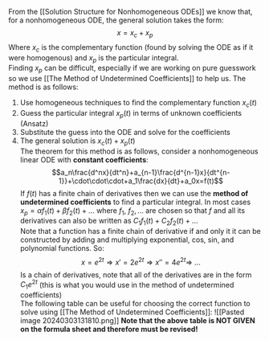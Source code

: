 From the [[Solution Structure for Nonhomogeneous ODEs]] we know that, for a nonhomogeneous ODE, the general solution takes the form:
$$x=x_c+x_p$$
Where $x_c$ is the complementary function (found by solving the ODE as if it were homogenous) and $x_p$ is the particular integral.
\
Finding $x_p$ can be difficult, especially if we are working on pure guesswork so we use [[The Method of Undetermined Coefficients]] to help us.
The method is as follows:
1) Use homogeneous techniques to find the complementary function $x_c(t)$
2) Guess the particular integral $x_p(t)$ in terms of unknown coefficients (Ansatz)
3) Substitute the guess into the ODE and solve for the coefficients
4) The general solution is $x_c(t)+x_p(t)$
\
The theorem for this method is as follows, consider a nonhomogeneous linear ODE with **constant coefficients**:
$$a_n\frac{d^nx}{dt^n}+a_{n-1}\frac{d^{n-1}x}{dt^{n-1}}+\cdot\cdot\cdot+a_1\frac{dx}{dt}+a_0x=f(t)$$
If $f(t)$ has a finite chain of derivatives then we can use the **method of undetermined coefficients** to find a particular integral. In most cases $x_p=\alpha f_1(t)+\beta f_2(t)+...$ where $f_1,~f_2,...$ are chosen so that $f$ and all its derivatives can also be written as $C_1f_1(t)+C_2f_2(t)+...$
\
Note that a function has a finite chain of derivative if and only it it can be constructed by adding and multiplying exponential, cos, sin, and polynomial functions.
So:
$$x=e^{2t} \Rightarrow x'=2e^{2t}\Rightarrow x''=4e^{2t}\Rightarrow ~...$$
Is a chain of derivatives, note that all of the derivatives are in the form $C_1e^{2t}$ (this is what you would use in the method of undetermined coefficients)
\
The following table can be useful for choosing the correct function to solve using [[The Method of Undetermined Coefficients]]:
![[Pasted image 20240303131810.png]]
**Note that the above table is NOT GIVEN on the formula sheet and therefore must be revised!**



